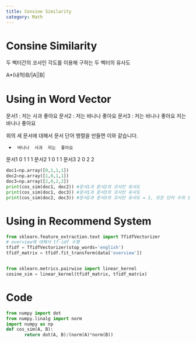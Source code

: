 ```yaml
---
title: Consine Similarity
category: Math
---
```


# Consine Similarity 
두 벡터간의 코사인 각도를 이용해 구하는 두 벡터의 유사도

A*(내적)B/|A||B|

# Using in Word Vector
문서1 : 저는 사과 좋아요
문서2 : 저는 바나나 좋아요
문서3 : 저는 바나나 좋아요 저는 바나나 좋아요

위의 세 문서에 대해서 문서 단어 행렬을 만들면 이와 같습니다.

-	   바나나	사과	저는	좋아요
문서1	  0	1	1	1
문서2	  1	0	1	1
문서3	  2	0	2	2

```python
doc1=np.array([0,1,1,1])
doc2=np.array([1,0,1,1])
doc3=np.array([2,0,2,2])
print(cos_sim(doc1, doc2)) #문서1과 문서2의 코사인 유사도
print(cos_sim(doc1, doc3)) #문서1과 문서3의 코사인 유사도
print(cos_sim(doc2, doc3)) #문서2과 문서3의 코사인 유사도 = 1, 모든 단어 수의 빈도가 같을시 동일 문장이라 판단 
```

# Using in Recommend System
```python
from sklearn.feature_extraction.text import TfidfVectorizer
# overview에 대해서 tf-idf 수행
tfidf = TfidfVectorizer(stop_words='english')
tfidf_matrix = tfidf.fit_transform(data['overview'])


from sklearn.metrics.pairwise import linear_kernel
cosine_sim = linear_kernel(tfidf_matrix, tfidf_matrix)
```

# Code
```python
from numpy import dot
from numpy.linalg import norm
import numpy as np
def cos_sim(A, B):
       return dot(A, B)/(norm(A)*norm(B))
```
